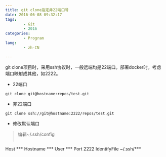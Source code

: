 ```yaml
---
title: git clone指定非22端口号
date: 2016-06-08 09:32:17
tags:
        - Git
        - 2016
categories:
        - Program
lang:
        - zh-CN

---
```

git clone项目时，采用ssh协议时，一般远端均是22端口。部署docker时，考虑端口映射成其他，如2222。
<!-- more -->

- 22端口
```
git clone git@hostname:repos/test.git
```

- 非22端口
```
git clone ssh://git@hostname:2222/repos/test.git
```

- 修改默认端口
> 编辑~/.ssh/config
> ```
Host ***
    Hostname ***
    User ***
    Port 2222
    IdentifyFile ~/.ssh/***
```